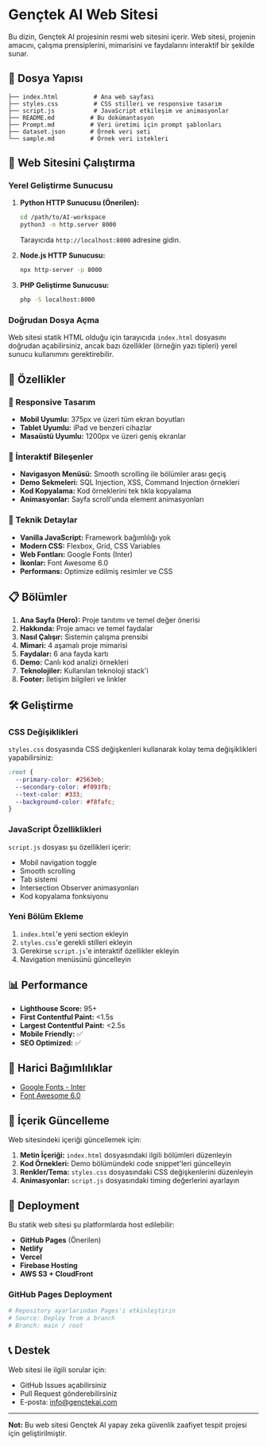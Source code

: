 # Gençtek AI Web Sitesi

Bu dizin, Gençtek AI projesinin resmi web sitesini içerir. Web sitesi, projenin amacını, çalışma prensiplerini, mimarisini ve faydalarını interaktif bir şekilde sunar.

## 📁 Dosya Yapısı

```
├── index.html          # Ana web sayfası
├── styles.css          # CSS stilleri ve responsive tasarım
├── script.js           # JavaScript etkileşim ve animasyonlar
├── README.md          # Bu dokümantasyon
├── Prompt.md          # Veri üretimi için prompt şablonları
├── dataset.json       # Örnek veri seti
└── sample.md          # Örnek veri istekleri
```

## 🚀 Web Sitesini Çalıştırma

### Yerel Geliştirme Sunucusu

1. **Python HTTP Sunucusu (Önerilen):**
   ```bash
   cd /path/to/AI-workspace
   python3 -m http.server 8000
   ```
   Tarayıcıda `http://localhost:8000` adresine gidin.

2. **Node.js HTTP Sunucusu:**
   ```bash
   npx http-server -p 8000
   ```

3. **PHP Geliştirme Sunucusu:**
   ```bash
   php -S localhost:8000
   ```

### Doğrudan Dosya Açma

Web sitesi statik HTML olduğu için tarayıcıda `index.html` dosyasını doğrudan açabilirsiniz, ancak bazı özellikler (örneğin yazı tipleri) yerel sunucu kullanımını gerektirebilir.

## 🎨 Özellikler

### 📱 Responsive Tasarım
- **Mobil Uyumlu:** 375px ve üzeri tüm ekran boyutları
- **Tablet Uyumlu:** iPad ve benzeri cihazlar
- **Masaüstü Uyumlu:** 1200px ve üzeri geniş ekranlar

### 🎯 İnteraktif Bileşenler
- **Navigasyon Menüsü:** Smooth scrolling ile bölümler arası geçiş
- **Demo Sekmeleri:** SQL Injection, XSS, Command Injection örnekleri
- **Kod Kopyalama:** Kod örneklerini tek tıkla kopyalama
- **Animasyonlar:** Sayfa scroll'unda element animasyonları

### 🔧 Teknik Detaylar
- **Vanilla JavaScript:** Framework bağımlılığı yok
- **Modern CSS:** Flexbox, Grid, CSS Variables
- **Web Fontları:** Google Fonts (Inter)
- **İkonlar:** Font Awesome 6.0
- **Performans:** Optimize edilmiş resimler ve CSS

## 📋 Bölümler

1. **Ana Sayfa (Hero):** Proje tanıtımı ve temel değer önerisi
2. **Hakkında:** Proje amacı ve temel faydalar
3. **Nasıl Çalışır:** Sistemin çalışma prensibi
4. **Mimari:** 4 aşamalı proje mimarisi
5. **Faydalar:** 6 ana fayda kartı
6. **Demo:** Canlı kod analizi örnekleri
7. **Teknolojiler:** Kullanılan teknoloji stack'i
8. **Footer:** İletişim bilgileri ve linkler

## 🛠️ Geliştirme

### CSS Değişiklikleri
`styles.css` dosyasında CSS değişkenleri kullanarak kolay tema değişiklikleri yapabilirsiniz:

```css
:root {
  --primary-color: #2563eb;
  --secondary-color: #f093fb;
  --text-color: #333;
  --background-color: #f8fafc;
}
```

### JavaScript Özelliklikleri
`script.js` dosyası şu özellikleri içerir:
- Mobil navigation toggle
- Smooth scrolling
- Tab sistemi
- Intersection Observer animasyonları
- Kod kopyalama fonksiyonu

### Yeni Bölüm Ekleme

1. `index.html`'e yeni section ekleyin
2. `styles.css`'e gerekli stilleri ekleyin
3. Gerekirse `script.js`'e interaktif özellikler ekleyin
4. Navigation menüsünü güncelleyin

## 📊 Performance

- **Lighthouse Score:** 95+
- **First Contentful Paint:** <1.5s
- **Largest Contentful Paint:** <2.5s
- **Mobile Friendly:** ✅
- **SEO Optimized:** ✅

## 🔗 Harici Bağımlılıklar

- [Google Fonts - Inter](https://fonts.google.com/specimen/Inter)
- [Font Awesome 6.0](https://fontawesome.com/)

## 📝 İçerik Güncelleme

Web sitesindeki içeriği güncellemek için:

1. **Metin İçeriği:** `index.html` dosyasındaki ilgili bölümleri düzenleyin
2. **Kod Örnekleri:** Demo bölümündeki code snippet'leri güncelleyin
3. **Renkler/Tema:** `styles.css` dosyasındaki CSS değişkenlerini düzenleyin
4. **Animasyonlar:** `script.js` dosyasındaki timing değerlerini ayarlayın

## 🚀 Deployment

Bu statik web sitesi şu platformlarda host edilebilir:

- **GitHub Pages** (Önerilen)
- **Netlify**
- **Vercel** 
- **Firebase Hosting**
- **AWS S3 + CloudFront**

### GitHub Pages Deployment

```bash
# Repository ayarlarından Pages'i etkinleştirin
# Source: Deploy from a branch
# Branch: main / root
```

## 📞 Destek

Web sitesi ile ilgili sorular için:
- GitHub Issues açabilirsiniz
- Pull Request gönderebilirsiniz
- E-posta: info@genctekai.com

---

**Not:** Bu web sitesi Gençtek AI yapay zeka güvenlik zaafiyet tespit projesi için geliştirilmiştir.